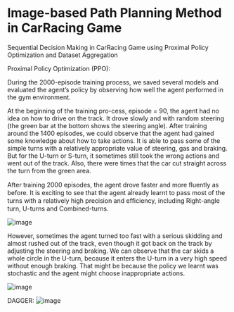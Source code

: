 # Image-based Path Planning Method in CarRacing Game

Sequential Decision Making in CarRacing Game using Proximal Policy Optimization and Dataset Aggregation

Proximal Policy Optimization (PPO):

During the 2000-episode training process, we saved several models and evaluated the agent’s policy by observing how well the agent performed in the gym environment. 

At the beginning of the training pro-cess, episode = 90, the agent had no idea on how to drive on the track. It drove slowly and with random steering (the green bar at the bottom shows the steering angle). After training around the 1400 episodes, we could observe that the agent had gained some knowledge about how to take actions. It is able to pass some of the simple turns with a relatively appropriate value of steering, gas and braking. But for the U-turn or S-turn, it sometimes still took the wrong actions and went out of the track. Also, there were times that the car cut straight across the turn from the green area.

After training 2000 episodes, the agent drove faster and more ﬂuently as before. It is exciting to see that the agent already learnt to pass most of the turns with a relatively high precision and efﬁciency, including Right-angle turn, U-turns and Combined-turns.


![image](https://github.com/seanxu889/CS5180_RL/blob/master/Demo/PPO.gif)


However, sometimes the agent turned too fast with a serious skidding and almost rushed out of the track, even though it got back on the track by adjusting the steering and braking. We can observe that the car skids a whole circle in the U-turn, because it enters the U-turn in a very high speed without enough braking. That might be because the policy we learnt was stochastic and the agent might choose inappropriate actions.


![image](https://github.com/seanxu889/CS5180_RL/blob/master/Demo/PPO_skidding.gif)

DAGGER:
![image](https://github.com/seanxu889/CS5180_RL/blob/master/Demo/DAGGER.gif)
